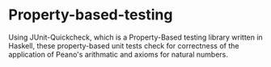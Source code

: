 # Property-based-testing
Using JUnit-Quickcheck, which is a Property-Based testing library written in Haskell, these property-based unit tests check for correctness of the application of Peano's arithmatic and axioms for natural numbers.
